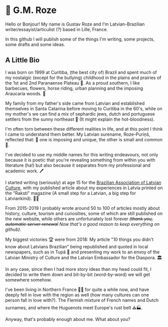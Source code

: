 # 🌲 G.M. Roze

Hello or Bonjour! My name is Gustav Roze and I'm Latvian-Brazilian writer/essayist/articulist (?) based in Lille, France.

In this github I will publish some of the things I'm writing, some projects, some drafts and some ideas.

## A Little Bio
I was born on 1999 at Curitiba, (the best city of) Brazil and spent much of my nostalgic (except for the bullying) childhood in the plains and prairies of the 1st and 2nd Paranaense Plateau 🌾. As a proud southern, I like barbecues, flowers, horse riding, urban planning and the imposing Araucaria woods. 🐴 

My family from my father's side came from Latvian and established themselves in Santa Catarina before moving to Curitiba in the 60's, while on my mother's we can find a mix of sephardic jews, dutch and portuguese settlers from the sunny northeast 🤠 (It might explain the hot-bloodness). 

I'm often torn between these different realities in life, and at this point I think I came to understand them better. My Latvian surename, Roze-Puriņš, reflected that: 🌹 one is imposing and unique, the other is small and common 🌷. 

I've decided to use my middle names for this writing endeavours, not only because it is poetic that you're revealing something from within you with literature (ha!) but also because it separates from my professional and academic work. 🖊️ 

I started writing (seriously) at age 15 for the [Brazilian Association of Latvian Culture](https://letoniabrasil.org/), with my published article about my experiences in Latvia printed on the "Raksti" magazine (A small step for a Latvian, a big step for Latviankind). 👨‍🚀

From 2015-2019 I probably wrote around 50 to 100 of articles mostly about history, culture, tourism and curiosities, some of which are still published on the new website, while others are unfortunately lost forever _~~(thank you, automatic server renewal~~ Now that's a good reason to keep everything on github)._

My biggest victories 🏆 were from 2018: My article "10 things you didn't know about Latvians Brazilian" being republished and quoted in local newspapers, such as in Tupã 📰 and presenting my work to an envoy of the Latvian Ministry of Culture and the  Latvian Embassador for the Diaspora. 🏛️

In any case, since then I had more story ideas than my head could fit, I decided to write them down and bit-by-bit (word-by-word) we will get somewhere somehow.

I've been living in Northern France 🥐🍷 for quite a while now, and have deeply fell in love with the region as well (how many cultures can one person fall in love with?). The Flemish mixture of French names and Dutch surnames, and where the Huguenots meet Europe's rust belt ⛪🏭.

Anyway, that's probably enough about me. What about you?
